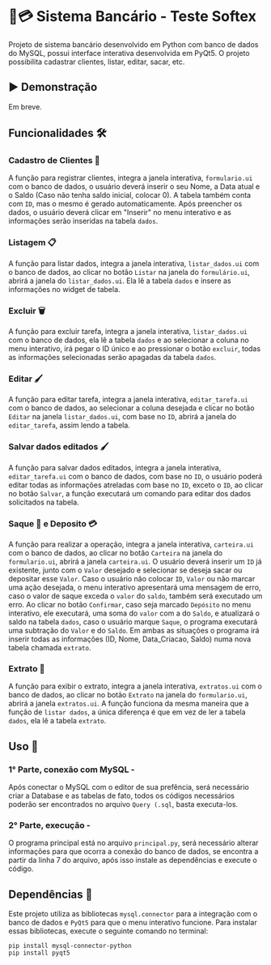 # 💼💳 Sistema Bancário - Teste Softex

Projeto de sistema bancário desenvolvido em Python com banco de dados do MySQL, possui interface interativa desenvolvida em PyQt5. O projeto possibilita cadastrar clientes, listar, editar, sacar, etc.

## ▶ Demonstração





Em breve.





## Funcionalidades 🛠️

### Cadastro de Clientes 👤

A função para registrar clientes, integra a janela interativa, `formulario.ui` com o banco de dados, o usuário deverá inserir o seu Nome, a Data atual e o Saldo (Caso não tenha saldo inicial, colocar 0). A tabela também conta com `ID`, mas o mesmo é gerado automaticamente. Após preencher os dados, o usuário deverá clicar em "Inserir" no menu interativo e as informações serão inseridas na tabela `dados`.

### Listagem 📋

A função para listar dados, integra a janela interativa, `listar_dados.ui` com o banco de dados, ao clicar no botão `Listar` na janela do `formulário.ui`, abrirá a janela do `listar_dados.ui`. Ela lê a tabela `dados` e insere as informações no widget de tabela. 

### Excluir 🗑️

A função para excluir tarefa, integra a janela interativa, `listar_dados.ui` com o banco de dados, ela lê a tabela `dados` e ao selecionar a coluna no menu interativo, irá pegar o ID único e ao pressionar o botão `excluir`, todas as informações selecionadas serão apagadas da tabela `dados`.

### Editar 🖌️

A função para editar tarefa, integra a janela interativa, `editar_tarefa.ui` com o banco de dados, ao selecionar a coluna desejada e clicar no botão `Editar` na janela `listar_dados.ui`, com base no `ID`, abrirá a janela do `editar_tarefa`, assim lendo a tabela.

### Salvar dados editados 🖌️

A função para salvar dados editados, integra a janela interativa, `editar_tarefa.ui` com o banco de dados, com base no `ID`, o usuário poderá editar todas as informações atreladas com base no `ID`, exceto o `ID`, ao clicar no botão `Salvar`, a função executará um comando para editar dos dados solicitados na tabela.

### Saque 💸 e Deposito 💳

A função para realizar a operação, integra a janela interativa, `carteira.ui` com o banco de dados, ao clicar no botão `Carteira` na janela do `formulario.ui`, abrirá a janela `carteira.ui`. O usuário deverá inserir um `ID` já existente, junto com o `Valor` desejado e selecionar se deseja sacar ou depositar esse `Valor`. Caso o usuário não colocar `ID`, `Valor` ou não marcar uma ação desejada, o menu interativo apresentará uma mensagem de erro, caso o valor de saque exceda o `valor` do `saldo`, também será executado um erro. Ao clicar no botão `Confirmar`, caso seja marcado `Depósito` no menu interativo, ele executará, uma soma do `valor` com a do `Saldo`, e atualizará o saldo na tabela `dados`, caso o usuário marque `Saque`, o programa executará uma subtração do `Valor` e do `Saldo`. Em ambas as situações o programa irá inserir todas as informações (ID, Nome, Data_Criacao, Saldo) numa nova tabela chamada `extrato`.

### Extrato 📝

A função para exibir o extrato, integra a janela interativa, `extratos.ui` com o banco de dados, ao clicar no botão `Extrato` na janela do `formulario.ui`, abrirá a janela `extratos.ui`. A função funciona da mesma maneira que a função de `listar dados`, a única diferença é que em vez de ler a tabela `dados`, ela lê a tabela `extrato`.

## Uso 🚀
### 1° Parte, conexão com MySQL -
Após conectar o MySQL com o editor de sua prefência, será necessário criar a Database e as tabelas de fato, todos os códigos necessários poderão ser encontrados no arquivo `Query (.sql`, basta executa-los. 

### 2° Parte, execução -
O programa principal está no arquivo `principal.py`, será necessário alterar informações para que ocorra a conexão do banco de dados, se encontra a partir da linha 7 do arquivo, após isso instale as dependências e execute o código.

## Dependências 🔧

Este projeto utiliza as bibliotecas `mysql.connector` para a integração com o banco de dados e `PyQt5` para que o menu interativo funcione. Para instalar essas bibliotecas, execute o seguinte comando no terminal:

```
pip install mysql-connector-python
pip install pyqt5 

```

